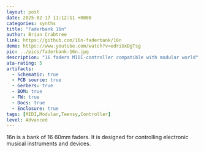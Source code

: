 ```yaml
---
layout: post
date: 2025-02-17 11:12:11 +0000
categories: synths
title: "Faderbank 16n"
author: Brian Crabtree
link: https://github.com/16n-faderbank/16n
demo: https://www.youtube.com/watch?v=edriUxDgTsg
pic: ../pics/faderbank-16n.jpg
description: "16 faders MIDI-controller compatible with modular world"
ata-rating: 5
artifacts:
  - Schematic: true
  - PCB source: true
  - Gerbers: true
  - BOM: true
  - FW: true
  - Docs: true
  - Enclosure: true
tags: [MIDI,Modular,Teensy,Controller]
level: Advanced
---
```


16n is a bank of 16 60mm faders. It is designed for controlling electronic musical instruments and devices.